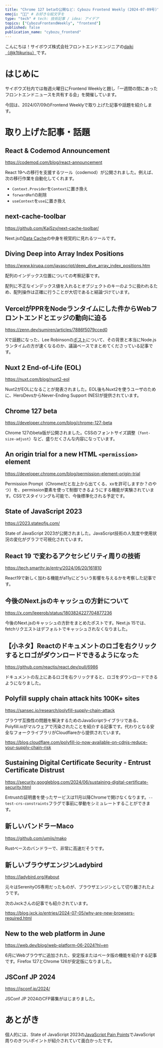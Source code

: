 ```yaml
---
title: "Chrome 127 betaの公開など: Cybozu Frontend Weekly (2024-07-09号)" # 目立ったニュースを選ぶ
emoji: "👨‍💻" # お好きな絵文字を
type: "tech" # tech: 技術記事 / idea: アイデア
topics: ["CybozuFrontendWeekly", "frontend"]
published: false
publication_name: "cybozu_frontend"
---
```


こんにちは！サイボウズ株式会社フロントエンドエンジニアの[daiki（@k1tikurisu）](https://x.com/k1tikurisu)です。

# はじめに

サイボウズ社内では毎週火曜日にFrontend Weeklyと題し「一週間の間にあったフロントエンドニュースを共有する会」を開催しています。

今回は、2024/07/09のFrontend Weeklyで取り上げた記事や話題を紹介します。

# 取り上げた記事・話題

## React & Codemod Announcement

https://codemod.com/blog/react-announcement

React 19への移行を支援するツール（codemod）が公開されました。例えば、次の移行作業を自動化してくれます。

- `Context.Provider`を`Context`に置き換え
- `forwardRef`の削除
- `useContext`を`use`に置き換え

## next-cache-toolbar

https://github.com/KajSzy/next-cache-toolbar/

Next.jsの[Data Cache](https://nextjs.org/docs/app/building-your-application/caching#data-cache)の中身を視覚的に見れるツールです。

## Diving Deep into Array Index Positions

https://www.kirupa.com/javascript/deep_dive_array_index_positions.htm

配列のインデックス位置についての考察記事です。

配列に不正なインデックス値を入れるとオブジェクトのキーのように扱われるため、配列操作は正確に行うことが大切であると結論づけています。

## VercelがPPRをNodeランタイムにした件からWebフロントエンドとエッジの動向に迫る

https://zenn.dev/sumiren/articles/7886f5079cced0

Xで話題になった、Lee Robinsonの[ポスト](https://twitter.com/leeerob/status/1780705942734331983)について、その背景と本当にNode.jsランタイムの方が速くなるのか、議論ベースでまとめてくださっている記事です。

## Nuxt 2 End-of-Life (EOL)

https://nuxt.com/blog/nuxt2-eol

Nuxt2がEOLになることが発表されました。EOL後もNuxt2を使うユーザのために、HeroDevsからNever-Ending Support (NES)が提供されています。

## Chrome 127 beta

https://developer.chrome.com/blog/chrome-127-beta

Chrome 127のbeta版が公開されました。CSSのフォントサイズ調整（`font-size-adjust`）など、盛りだくさんな内容になっています。

## An origin trial for a new HTML `<permission>` element

https://developer.chrome.com/blog/permission-element-origin-trial

Permission Prompt（Chromeだと左上から出てくる、xxを許可しますか？のやつ）を、permission要素を使って制御できるようにする機能が実験されています。CSSでスタイリングも可能で、今後標準化される予定です。

## State of JavaScript 2023

https://2023.stateofjs.com/

State of JavaScript 2023が公開されました。JavaScript技術の人気度や使用状況の変化がグラフで可視化されています。

## React 19 で変わるアクセシビリティ周りの技術

https://tech.smarthr.jp/entry/2024/06/20/161810

React19で新しく加わる機能がa11yにどういう影響を与えるかを考察した記事です。

## 今後のNext.jsのキャッシュの方針について

https://x.com/leeerob/status/1803824227704877236

今後のNext.jsのキャッシュの方針をまとめたポストです。Next.js 15では、fetchリクエストはデフォルトでキャッシュされなくなりました。

## 【小ネタ】Reactのドキュメントのロゴを右クリックするとロゴがダウンロードできるようになった

https://github.com/reactjs/react.dev/pull/6986

ドキュメントの左上にあるロゴを右クリックすると、ロゴをダウンロードできるようになりました。

## Polyfill supply chain attack hits 100K+ sites

https://sansec.io/research/polyfill-supply-chain-attack

ブラウザ互換性の問題を解決するためのJavaScriptライブラリである、Polyfill.ioがマルウェアで汚染されたことを紹介する記事です。代わりとなる安全なフォークライブラリがCloudflareから提供されています。

https://blog.cloudflare.com/polyfill-io-now-available-on-cdnjs-reduce-your-supply-chain-risk

## Sustaining Digital Certificate Security - Entrust Certificate Distrust

https://security.googleblog.com/2024/06/sustaining-digital-certificate-security.html

Entrustの証明書を使ったサービスは11月以降Chromeで開けなくなります。`--test-crs-constraints`フラグで事前に挙動をシミュレートすることができます。

## 新しいバンドラーMaco

https://github.com/umijs/mako

Rustベースのバンドラーで、非常に高速だそうです。

## 新しいブラウザエンジンLadybird

https://ladybird.org/#about

元々はSerenityOS専用だったものが、ブラウザエンジンとして切り離されたようです。

次のJxckさんの記事でも紹介されています。

https://blog.jxck.io/entries/2024-07-05/why-are-new-browsers-required.html

## New to the web platform in June

https://web.dev/blog/web-platform-06-2024?hl=en

6月にWebブラウザに追加された、安定版またはベータ版の機能を紹介する記事です。Firefox 127とChrome 126が安定版になりました。

## JSConf JP 2024

https://jsconf.jp/2024/

JSConf JP 2024のCFP募集がはじまりました。

# あとがき

個人的には、State of JavaScript 2023の[JavaScript Pain Points](https://2023.stateofjs.com/en-US/usage/#top_js_pain_points)でJavaScript周りのきついポイントが紹介されていて面白かったです。

